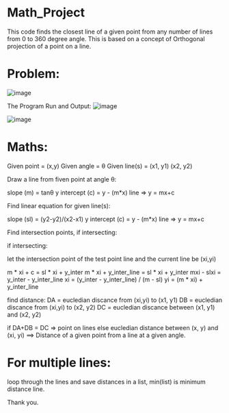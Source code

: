 # Math_Project
This code finds the closest line of a given point from any number of lines from 0 to 360 degree angle. This is based on a concept of Orthogonal projection of a point on a line.

# Problem:

![image](https://user-images.githubusercontent.com/103208134/204084259-5a4defaf-4c59-4d67-af78-858a0fddfe51.png)

The Program Run and Output:
![image](https://user-images.githubusercontent.com/103208134/204084104-6b0ed8c1-fdc9-4bd5-a9c7-26a25fcd3170.png)

![image](https://user-images.githubusercontent.com/103208134/204084305-053a5833-83f2-48fd-aa44-8666f0e5657f.png)

# Maths:

  Given point = (x,y)
  Given angle = θ
  Given line(s) = (x1, y1) (x2, y2)

Draw a line from fiven point at angle θ: 

  slope (m) = tanθ
  y intercept (c) = y - (m*x) 
  line => y = mx+c

Find linear equation for given line(s): 

  slope (sl) = (y2-y2)/(x2-x1)
  y intercept (c) = y - (m*x) 
  line => y = mx+c

Find intersection points, if intersecting:

if intersecting:

  let the intersection point of the test point line and the current line be (xi,yi)

  m * xi + c = sl * xi +  y_inter
  m * xi + y_inter_line = sl * xi + y_inter
  mxi - slxi = y_inter - y_inter_line
  xi = (y_inter - y_inter_line) / (m - sl)
  yi = (m * xi) + y_inter_line

find distance:
  DA = eucledian discance from (xi,yi) to (x1, y1)
  DB = eucledian discance from (xi,yi) to (x2, y2)
  DC = eucledian discance between (x1, y1) and (x2, y2)

  if DA+DB = DC => point on lines
  else eucledian distance between (x, y) and (xi, yi) ==> Distance of a given point from a line at a given angle.
  
  # For multiple lines:
  
  loop through the lines and save distances in a list, min(list) is minimum distance line.
  
  Thank you.

